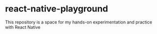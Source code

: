 # react-native-playground
This repository is a space for my hands-on experimentation and practice with React Native
